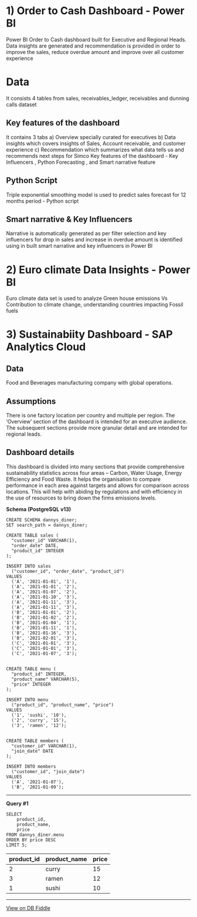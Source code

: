 # 1) Order to Cash Dashboard - Power BI
Power BI Order to Cash dashboard built for Executive and Regional Heads. Data insights are generated and recommendation is provided in order to improve the sales, 
reduce overdue amount and improve over all customer experience 

# Data
It consists 4 tables from sales, receivables_ledger, receivables and dunning calls dataset

## Key features of the dashboard
It contains 3 tabs 
a) Overview specially curated for executives 
b) Data insights which covers insights of Sales, Account receivable, and customer experience 
c) Recommendation which summarizes what data tells us and recommends next steps for Simco
Key features of the dashboard - Key Influencers , Python Forecasting , and Smart narrative feature

## Python Script 
Triple exponential smoothing model is used to predict sales forecast for 12 months period - Python script 

## Smart narrative & Key Influencers
Narrative is automatically generated as per filter selection and key influencers for drop in sales and increase in overdue amount is identified using in built smart narrative and key influencers in Power BI

# 2) Euro climate Data Insights - Power BI 
Euro climate data set is used to analyze Green house emissions Vs Contribution to climate change, understanding countries impacting Fossil fuels

# 3) Sustainabiity Dashboard - SAP Analytics Cloud 

## Data
Food and Beverages manufacturing company with global operations. 

## Assumptions
There is one factory location per country and multiple per region. The ‘Overview’ section of the dashboard is intended for an executive audience. The subsequent sections provide more granular detail and are intended for regional leads.

## Dashboard details
This dashboard is divided into many sections that provide comprehensive sustainability statistics across four areas – Carbon, Water Usage, Energy Efficiency and Food Waste. It helps the organisation to compare performance in each area against targets and allows for comparison across locations. This will help with abiding by regulations and with efficiency in the use of resources to bring down the firms emissions levels.

**Schema (PostgreSQL v13)**

    CREATE SCHEMA dannys_diner;
    SET search_path = dannys_diner;
    
    CREATE TABLE sales (
      "customer_id" VARCHAR(1),
      "order_date" DATE,
      "product_id" INTEGER
    );
    
    INSERT INTO sales
      ("customer_id", "order_date", "product_id")
    VALUES
      ('A', '2021-01-01', '1'),
      ('A', '2021-01-01', '2'),
      ('A', '2021-01-07', '2'),
      ('A', '2021-01-10', '3'),
      ('A', '2021-01-11', '3'),
      ('A', '2021-01-11', '3'),
      ('B', '2021-01-01', '2'),
      ('B', '2021-01-02', '2'),
      ('B', '2021-01-04', '1'),
      ('B', '2021-01-11', '1'),
      ('B', '2021-01-16', '3'),
      ('B', '2021-02-01', '3'),
      ('C', '2021-01-01', '3'),
      ('C', '2021-01-01', '3'),
      ('C', '2021-01-07', '3');
     
    
    CREATE TABLE menu (
      "product_id" INTEGER,
      "product_name" VARCHAR(5),
      "price" INTEGER
    );
    
    INSERT INTO menu
      ("product_id", "product_name", "price")
    VALUES
      ('1', 'sushi', '10'),
      ('2', 'curry', '15'),
      ('3', 'ramen', '12');
      
    
    CREATE TABLE members (
      "customer_id" VARCHAR(1),
      "join_date" DATE
    );
    
    INSERT INTO members
      ("customer_id", "join_date")
    VALUES
      ('A', '2021-01-07'),
      ('B', '2021-01-09');

---

**Query #1**

    SELECT
      	product_id,
        product_name,
        price
    FROM dannys_diner.menu
    ORDER BY price DESC
    LIMIT 5;

| product_id | product_name | price |
| ---------- | ------------ | ----- |
| 2          | curry        | 15    |
| 3          | ramen        | 12    |
| 1          | sushi        | 10    |

---

[View on DB Fiddle](https://www.db-fiddle.com/f/2rM8RAnq7h5LLDTzZiRWcd/138)



